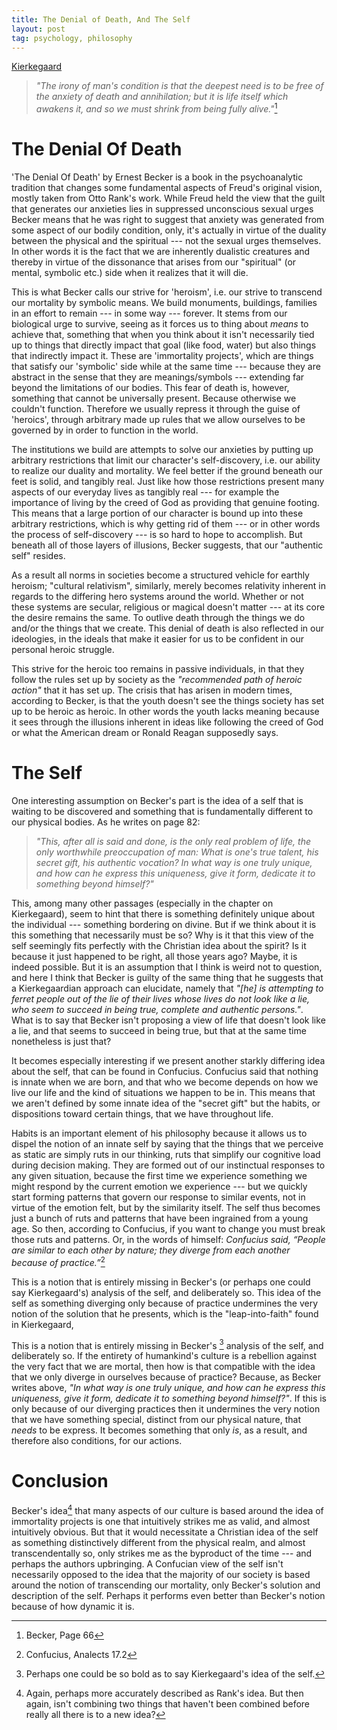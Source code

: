 ```yaml
---
title: The Denial of Death, And The Self
layout: post
tag: psychology, philosophy
---
```


[Kierkegaard](images/kierkegaard.jpg)

> *"The irony of man's condition is that the deepest need is to be free of the anxiety of death and annihilation; but it is life itself which awakens it, and so we must shrink from being fully alive."*[^1]

# The Denial Of Death

'The Denial Of Death' by Ernest Becker is a book in the psychoanalytic tradition that changes some fundamental aspects of Freud's original vision, mostly taken from Otto Rank's work. While Freud held the view that the guilt that generates our anxieties lies in suppressed unconscious sexual urges Becker means that he was right to suggest that anxiety was generated from some aspect of our bodily condition, only, it's actually in virtue of the duality between the physical and the spiritual --- not the sexual urges themselves. In other words it is the fact that we are inherently dualistic creatures and thereby in virtue of the dissonance that arises from our "spiritual" (or mental, symbolic etc.) side when it realizes that it will die. 

This is what Becker calls our strive for 'heroism', i.e. our strive to transcend our mortality by symbolic means. We build monuments, buildings, families in an effort to remain --- in some way --- forever. It stems from our biological urge to survive, seeing as it forces us to thing about *means* to achieve that, something that when you think about it isn't necessarily tied up to things that directly impact that goal (like food, water) but also things that indirectly impact it. These are 'immortality projects', which are things that satisfy our 'symbolic' side while at the same time --- because they are abstract in the sense that they are meanings/symbols --- extending far beyond the limitations of our bodies. This fear of death is, however, something that cannot be universally present. Because otherwise we couldn't function. Therefore we usually repress it through the guise of 'heroics', through arbitrary made up rules that we allow ourselves to be governed by in order to function in the world. 

The institutions we build are attempts to solve our anxieties by putting up arbitrary restrictions that limit our character's self-discovery, i.e. our ability to realize our duality and mortality. We feel better if the ground beneath our feet is solid, and tangibly real. Just like how those restrictions present many aspects of our everyday lives as tangibly real --- for example the importance of living by the creed of God as providing that genuine footing. This means that a large portion of our character is bound up into these arbitrary restrictions, which is why getting rid of them --- or in other words the process of self-discovery --- is so hard to hope to accomplish. But beneath all of those layers of illusions, Becker suggests, that our "authentic self" resides. 

As a result all norms in societies become a structured vehicle for earthly heroism; "cultural relativism", similarly, merely becomes relativity inherent in regards to the differing hero systems around the world. Whether or not these systems are secular, religious or magical doesn't matter --- at its core the desire remains the same. To outlive death through the things we do and/or the things that we create. This denial of death is also reflected in our ideologies, in the ideals that make it easier for us to be confident in our personal heroic struggle.

This strive for the heroic too remains in passive individuals, in that they follow the rules set up by society as the *"recommended path of heroic action"* that it has set up. The crisis that has arisen in modern times, according to Becker, is that the youth doesn't see the things society has set up to be heroic as heroic. In other words the youth lacks meaning because it sees through the illusions inherent in ideas like following the creed of God or what the American dream or Ronald Reagan supposedly says.

# The Self

One interesting assumption on Becker's part is the idea of a self that is waiting to be discovered and something that is fundamentally different to our physical bodies. As he writes on page 82: 

> *"This, after all is said and done, is the only real problem of life, the only worthwhile preoccupation of man: What is one's true talent, his secret gift, his authentic vocation? In what way is one truly unique, and how can he express this uniqueness, give it form, dedicate it to something beyond himself?"*

This, among many other passages (especially in the chapter on Kierkegaard), seem to hint that there is something definitely unique about the individual --- something bordering on divine. But if we think about it is this something that necessarily must be so? Why is it that this view of the self seemingly fits perfectly with the Christian idea about the spirit? Is it because it just happened to be right, all those years ago? Maybe, it is indeed possible. But it is an assumption that I think is weird not to question, and here I think that Becker is guilty of the same thing that he suggests that a Kierkegaardian approach can elucidate, namely that *"[he] is attempting to ferret people out of the lie of their lives whose lives do not look like a lie, who seem to succeed in being true, complete and authentic persons."*. What is to say that Becker isn't proposing a view of life that doesn't look like a lie, and that seems to succeed in being true, but that at the same time nonetheless is just that?

It becomes especially interesting if we present another starkly differing idea about the self, that can be found in Confucius. Confucius said that nothing is innate when we are born, and that who we become depends on how we live our life and the kind of situations we happen to be in. This means that we aren't defined by some innate idea of the "secret gift" but the habits, or dispositions toward certain things, that we have throughout life. 

Habits is an important element of his philosophy because it allows us to dispel the notion of an innate self by saying that the things that we perceive as static are simply ruts in our thinking, ruts that simplify our cognitive load during decision making. They are formed out of our instinctual responses to any given situation, because the first time we experience something we might respond by the current emotion we experience --- but we quickly start forming patterns that govern our response to similar events, not in virtue of the emotion felt, but by the similarity itself. The self thus becomes just a bunch of ruts and patterns that have been ingrained from a young age. So then, according to Confucius, if you want to change you must break those ruts and patterns. Or, in the words of himself: *Confucius said, “People are similar to each other by nature; they diverge from each another because of practice.”*[^2]

This is a notion that is entirely missing in Becker's (or perhaps one could say Kierkegaard's) analysis of the self, and deliberately so. This idea of the self as something diverging only because of practice undermines the very notion of the solution that he presents, which is the "leap-into-faith" found in Kierkegaard, 

This is a notion that is entirely missing in Becker's [^3] analysis of the self, and deliberately so. If the entirety of humankind's culture is a rebellion against the very fact that we are mortal, then how is that compatible with the idea that we only diverge in ourselves because of practice? Because, as Becker writes above, *"In what way is one truly unique, and how can he express this uniqueness, give it form, dedicate it to something beyond himself?"*. If this is only because of our diverging practices then it undermines the very notion that we have something special, distinct from our physical nature, that *needs* to be express. It becomes something that only *is*, as a result, and therefore also conditions, for our actions. 

# Conclusion

Becker's idea[^4] that many aspects of our culture is based around the idea of immortality projects is one that intuitively strikes me as valid, and almost intuitively obvious. But that it would necessitate a Christian idea of the self as something distinctively different from the physical realm, and almost transcendentally so, only strikes me as the byproduct of the time --- and perhaps the authors upbringing. A Confucian view of the self isn't necessarily opposed to the idea that the majority of our society is based around the notion of transcending our mortality, only Becker's solution and description of the self. Perhaps it performs even better than Becker's notion because of how dynamic it is.



<!-- footnotes --> 

[^1]: Becker, Page 66
[^2]: Confucius, Analects 17.2
[^3]: Perhaps one could be so bold as to say Kierkegaard's idea of the self.
[^4]: Again, perhaps more accurately described as Rank's idea. But then again, isn't combining two things that haven't been combined before really all there is to a new idea?
